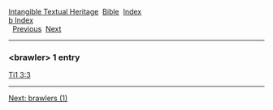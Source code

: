 [Intangible Textual Heritage](../../index)  [Bible](../index) 
[Index](index)   
[b Index](_b_)  
  [Previous](c01650)  [Next](c01652) 

------------------------------------------------------------------------

### &lt;brawler&gt; 1 entry

[Ti1 3:3](../kjv/ti1003.htm#003)  

------------------------------------------------------------------------

[Next: brawlers (1)](c01652)
